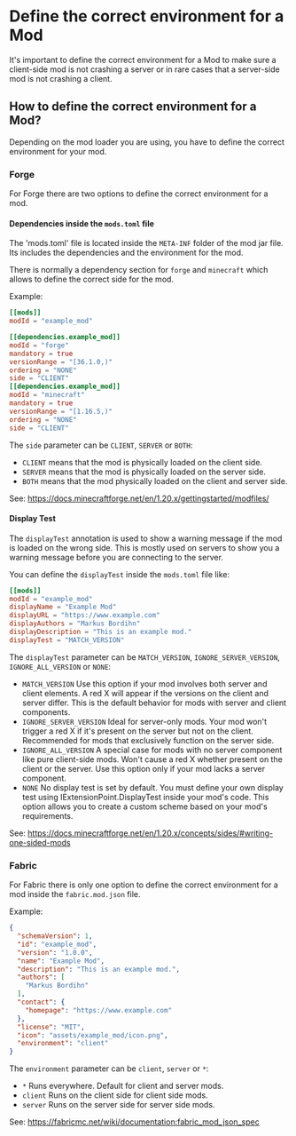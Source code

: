 # Define the correct environment for a Mod

It's important to define the correct environment for a Mod to make sure a client-side mod is not
crashing a server or in rare cases that a server-side mod is not crashing a client.

## How to define the correct environment for a Mod?

Depending on the mod loader you are using, you have to define the correct environment for your mod.

### Forge

For Forge there are two options to define the correct environment for a mod.

#### Dependencies inside the `mods.toml` file

The 'mods.toml' file is located inside the `META-INF` folder of the mod jar file.
Its includes the dependencies and the environment for the mod.

There is normally a dependency section for `forge` and `minecraft` which allows to define the
correct side for the mod.

Example:

```toml
[[mods]]
modId = "example_mod"

[[dependencies.example_mod]]
modId = "forge"
mandatory = true
versionRange = "[36.1.0,)"
ordering = "NONE"
side = "CLIENT"
[[dependencies.example_mod]]
modId = "minecraft"
mandatory = true
versionRange = "[1.16.5,)"
ordering = "NONE"
side = "CLIENT"
```

The `side` parameter can be `CLIENT`, `SERVER` or `BOTH`:

- `CLIENT` means that the mod is physically loaded on the client side.
- `SERVER` means that the mod is physically loaded on the server side.
- `BOTH` means that the mod physically loaded on the client and server side.

See: https://docs.minecraftforge.net/en/1.20.x/gettingstarted/modfiles/

#### Display Test

The `displayTest` annotation is used to show a warning message if the mod is loaded on the wrong
side.
This is mostly used on servers to show you a warning message before you are connecting to the
server.

You can define the `displayTest` inside the `mods.toml` file like:

```toml
[[mods]]
modId = "example_mod"
displayName = "Example Mod"
displayURL = "https://www.example.com"
displayAuthors = "Markus Bordihn"
displayDescription = "This is an example mod."
displayTest = "MATCH_VERSION"
```

The `displayTest` parameter can be `MATCH_VERSION`, `IGNORE_SERVER_VERSION`, `IGNORE_ALL_VERSION`
or `NONE`:

- `MATCH_VERSION`
  Use this option if your mod involves both server and client elements.
  A red X will appear if the versions on the client and server differ.
  This is the default behavior for mods with server and client components.
- `IGNORE_SERVER_VERSION`
  Ideal for server-only mods.
  Your mod won't trigger a red X if it's present on the server but not on the client.
  Recommended for mods that exclusively function on the server side.
- `IGNORE_ALL_VERSION`
  A special case for mods with no server component like pure client-side mods.
  Won't cause a red X whether present on the client or the server.
  Use this option only if your mod lacks a server component.
- `NONE`
  No display test is set by default.
  You must define your own display test using IExtensionPoint.DisplayTest inside your mod's code.
  This option allows you to create a custom scheme based on your mod's requirements.

See: https://docs.minecraftforge.net/en/1.20.x/concepts/sides/#writing-one-sided-mods

### Fabric

For Fabric there is only one option to define the correct environment for a mod inside
the `fabric.mod.json` file.

Example:

```json
{
  "schemaVersion": 1,
  "id": "example_mod",
  "version": "1.0.0",
  "name": "Example Mod",
  "description": "This is an example mod.",
  "authors": [
    "Markus Bordihn"
  ],
  "contact": {
    "homepage": "https://www.example.com"
  },
  "license": "MIT",
  "icon": "assets/example_mod/icon.png",
  "environment": "client"
}
```

The `environment` parameter can be `client`, `server` or `*`:

- `*` Runs everywhere. Default for client and server mods.
- `client` Runs on the client side for client side mods.
- `server` Runs on the server side for server side mods.

See: https://fabricmc.net/wiki/documentation:fabric_mod_json_spec
